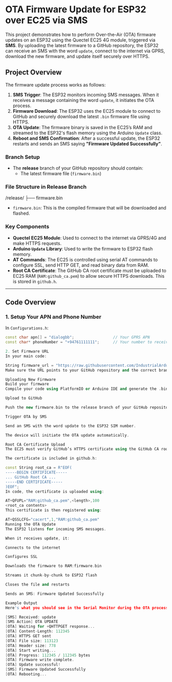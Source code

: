 # OTA Firmware Update for ESP32 over EC25 via SMS

This project demonstrates how to perform Over-the-Air (OTA) firmware updates on an ESP32 using the Quectel EC25 4G module, triggered via **SMS**. By uploading the latest firmware to a GitHub repository, the ESP32 can receive an SMS with the word `update`, connect to the internet via GPRS, download the new firmware, and update itself securely over HTTPS.

## Project Overview

The firmware update process works as follows:

1. **SMS Trigger**: The ESP32 monitors incoming SMS messages. When it receives a message containing the word `update`, it initiates the OTA process.
2. **Firmware Download**: The ESP32 uses the EC25 module to connect to GitHub and securely download the latest `.bin` firmware file using HTTPS.
3. **OTA Update**: The firmware binary is saved in the EC25’s RAM and streamed to the ESP32's flash memory using the Arduino `Update` class.
4. **Reboot and SMS Confirmation**: After a successful update, the ESP32 restarts and sends an SMS saying **"Firmware Updated Successfully"**.

### Branch Setup

- The **release** branch of your GitHub repository should contain:
  - The latest firmware file (`firmware.bin`)

### File Structure in Release Branch

/release/
├── firmware.bin

- `firmware.bin`: This is the compiled firmware that will be downloaded and flashed.

### Key Components

- **Quectel EC25 Module**: Used to connect to the internet via GPRS/4G and make HTTPS requests.
- **Arduino `Update` Library**: Used to write the firmware to ESP32 flash memory.
- **AT Commands**: The EC25 is controlled using serial AT commands to configure SSL, send HTTP GET, and read binary data from RAM.
- **Root CA Certificate**: The GitHub CA root certificate must be uploaded to EC25 RAM (`RAM:github_ca.pem`) to allow secure HTTPS downloads. This is stored in `github.h`.

---

## Code Overview

### 1. Setup Your APN and Phone Number

In `Configurations.h`:

```cpp
const char apn[] = "dialogbb";                 // Your GPRS APN
const char* phoneNumber = "+94761111111";      // Your number to receive confirmation SMS

2. Set Firmware URL
In your main code:

String firmware_url = "https://raw.githubusercontent.com/IndustrialArduino/OTA-on-ESP/release/firmware.bin";
Make sure the URL points to your GitHub repository and the correct branch.

Uploading New Firmware
Build your firmware
Compile your code using PlatformIO or Arduino IDE and generate the .bin firmware file.

Upload to GitHub

Push the new firmware.bin to the release branch of your GitHub repository.

Trigger OTA by SMS

Send an SMS with the word update to the ESP32 SIM number.

The device will initiate the OTA update automatically.

Root CA Certificate Upload
The EC25 must verify GitHub’s HTTPS certificate using the GitHub CA root certificate.

The certificate is included in github.h:

const String root_ca = R"EOF(
-----BEGIN CERTIFICATE-----
... GitHub Root CA ...
-----END CERTIFICATE-----
)EOF";
In code, the certificate is uploaded using:

AT+QFUPL="RAM:github_ca.pem",<length>,100
<root_ca contents>
This certificate is then registered using:

AT+QSSLCFG="cacert",1,"RAM:github_ca.pem"
Running the OTA Update
The ESP32 listens for incoming SMS messages.

When it receives update, it:

Connects to the internet

Configures SSL

Downloads the firmware to RAM:firmware.bin

Streams it chunk-by-chunk to ESP32 flash

Closes the file and restarts

Sends an SMS: Firmware Updated Successfully

Example Output
Here's what you should see in the Serial Monitor during the OTA process:

[SMS] Received: update
[SMS Action] OTA UPDATE
[OTA] Waiting for +QHTTPGET response...
[OTA] Content-Length: 112345
[OTA] HTTPS GET sent
[OTA] File size: 113123
[OTA] Header size: 778
[OTA] Start writing...
[OTA] Progress: 112345 / 112345 bytes
[OTA] Firmware write complete.
[OTA] Update successful!
[SMS] Firmware Updated Successfully
[OTA] Rebooting...


